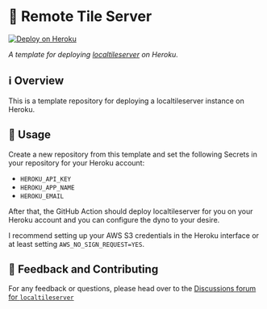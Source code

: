 # 📡 Remote Tile Server

[![Deploy on Heroku](https://github.com/banesullivan/remotetileserver/actions/workflows/heroku.yml/badge.svg)](https://github.com/banesullivan/remotetileserver/actions/workflows/heroku.yml)

*A template for deploying [localtileserver](https://github.com/banesullivan/localtileserver) on Heroku.*


## ℹ️ Overview

This is a template repository for deploying a localtileserver instance on
Heroku.


## 🚀 Usage

Create a new repository from this template and set the following Secrets in
your repository for your Heroku account:

- `HEROKU_API_KEY`
- `HEROKU_APP_NAME`
- `HEROKU_EMAIL`

After that, the GitHub Action should deploy localtileserver for you on your
Heroku account and you can configure the dyno to your desire.

I recommend setting up your AWS S3 credentials in the Heroku interface or at
least setting `AWS_NO_SIGN_REQUEST=YES`.


## 💭 Feedback and Contributing

For any feedback or questions, please head over to the
[Discussions forum for `localtileserver`](https://github.com/banesullivan/localtileserver/discussions)
